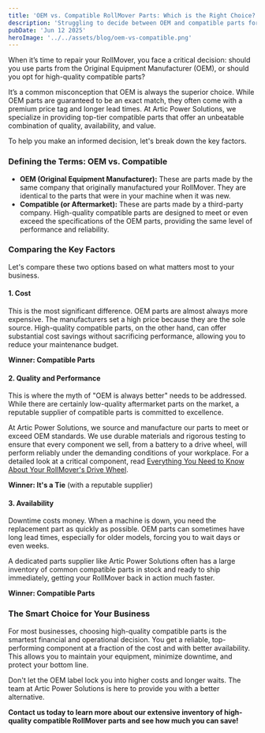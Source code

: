 ```yaml
---
title: 'OEM vs. Compatible RollMover Parts: Which is the Right Choice?'
description: 'Struggling to decide between OEM and compatible parts for your RollMover? This guide breaks down the key differences in cost, quality, and availability to help you make the best choice for your budget and operations.'
pubDate: 'Jun 12 2025'
heroImage: '../../assets/blog/oem-vs-compatible.png'
---
```


When it’s time to repair your RollMover, you face a critical decision: should you use parts from the Original Equipment Manufacturer (OEM), or should you opt for high-quality compatible parts?

It’s a common misconception that OEM is always the superior choice. While OEM parts are guaranteed to be an exact match, they often come with a premium price tag and longer lead times. At Artic Power Solutions, we specialize in providing top-tier compatible parts that offer an unbeatable combination of quality, availability, and value.

To help you make an informed decision, let's break down the key factors.

### Defining the Terms: OEM vs. Compatible

* **OEM (Original Equipment Manufacturer):** These are parts made by the same company that originally manufactured your RollMover. They are identical to the parts that were in your machine when it was new.
* **Compatible (or Aftermarket):** These are parts made by a third-party company. High-quality compatible parts are designed to meet or even exceed the specifications of the OEM parts, providing the same level of performance and reliability.

### Comparing the Key Factors

Let's compare these two options based on what matters most to your business.

#### **1. Cost**

This is the most significant difference. OEM parts are almost always more expensive. The manufacturers set a high price because they are the sole source. High-quality compatible parts, on the other hand, can offer substantial cost savings without sacrificing performance, allowing you to reduce your maintenance budget.

**Winner: Compatible Parts**

#### **2. Quality and Performance**

This is where the myth of "OEM is always better" needs to be addressed. While there are certainly low-quality aftermarket parts on the market, a reputable supplier of compatible parts is committed to excellence.

At Artic Power Solutions, we source and manufacture our parts to meet or exceed OEM standards. We use durable materials and rigorous testing to ensure that every component we sell, from a battery to a drive wheel, will perform reliably under the demanding conditions of your workplace. For a detailed look at a critical component, read [Everything You Need to Know About Your RollMover's Drive Wheel](/blog/drive-wheel).

**Winner: It's a Tie** (with a reputable supplier)

#### **3. Availability**

Downtime costs money. When a machine is down, you need the replacement part as quickly as possible. OEM parts can sometimes have long lead times, especially for older models, forcing you to wait days or even weeks.

A dedicated parts supplier like Artic Power Solutions often has a large inventory of common compatible parts in stock and ready to ship immediately, getting your RollMover back in action much faster.

**Winner: Compatible Parts**

### The Smart Choice for Your Business

For most businesses, choosing high-quality compatible parts is the smartest financial and operational decision. You get a reliable, top-performing component at a fraction of the cost and with better availability. This allows you to maintain your equipment, minimize downtime, and protect your bottom line.

Don't let the OEM label lock you into higher costs and longer waits. The team at Artic Power Solutions is here to provide you with a better alternative.

**Contact us today to learn more about our extensive inventory of high-quality compatible RollMover parts and see how much you can save!**
